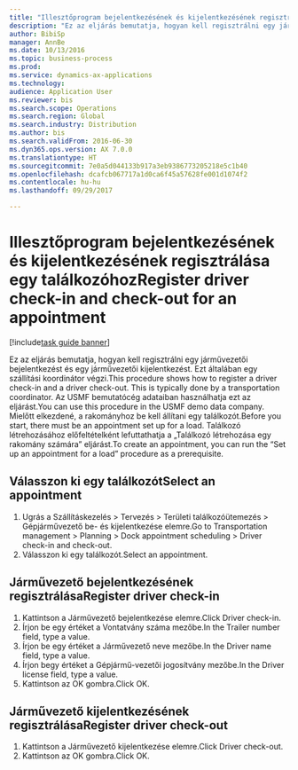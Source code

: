 ```yaml
--- 
title: "Illesztőprogram bejelentkezésének és kijelentkezésének regisztrálása egy találkozóhoz"
description: "Ez az eljárás bemutatja, hogyan kell regisztrálni egy járművezetői bejelentkezést és egy járművezetői kijelentkezést."
author: BibiSp
manager: AnnBe
ms.date: 10/13/2016
ms.topic: business-process
ms.prod: 
ms.service: dynamics-ax-applications
ms.technology: 
audience: Application User
ms.reviewer: bis
ms.search.scope: Operations
ms.search.region: Global
ms.search.industry: Distribution
ms.author: bis
ms.search.validFrom: 2016-06-30
ms.dyn365.ops.version: AX 7.0.0
ms.translationtype: HT
ms.sourcegitcommit: 7e0a5d044133b917a3eb9386773205218e5c1b40
ms.openlocfilehash: dcafcb067717a1d0ca6f45a57628fe001d1074f2
ms.contentlocale: hu-hu
ms.lasthandoff: 09/29/2017

---
```

# <a name="register-driver-check-in-and-check-out-for-an-appointment"></a><span data-ttu-id="3cb3f-103">Illesztőprogram bejelentkezésének és kijelentkezésének regisztrálása egy találkozóhoz</span><span class="sxs-lookup"><span data-stu-id="3cb3f-103">Register driver check-in and check-out for an appointment</span></span>

[!include[task guide banner](../../includes/task-guide-banner.md)]

<span data-ttu-id="3cb3f-104">Ez az eljárás bemutatja, hogyan kell regisztrálni egy járművezetői bejelentkezést és egy járművezetői kijelentkezést. Ezt általában egy szállítási koordinátor végzi.</span><span class="sxs-lookup"><span data-stu-id="3cb3f-104">This procedure shows how to register a driver check-in and a driver check-out. This is typically done by a transportation coordinator.</span></span> <span data-ttu-id="3cb3f-105">Az USMF bemutatócég adataiban használhatja ezt az eljárást.</span><span class="sxs-lookup"><span data-stu-id="3cb3f-105">You can use this procedure in the USMF demo data company.</span></span> <span data-ttu-id="3cb3f-106">Mielőtt elkezdené, a rakományhoz be kell állítani egy találkozót.</span><span class="sxs-lookup"><span data-stu-id="3cb3f-106">Before you start, there must be an appointment set up for a load.</span></span> <span data-ttu-id="3cb3f-107">Találkozó létrehozásához előfeltételként lefuttathatja a „Találkozó létrehozása egy rakomány számára” eljárást.</span><span class="sxs-lookup"><span data-stu-id="3cb3f-107">To create an appointment, you can run the “Set up an appointment for a load” procedure as a prerequisite.</span></span>


## <a name="select-an-appointment"></a><span data-ttu-id="3cb3f-108">Válasszon ki egy találkozót</span><span class="sxs-lookup"><span data-stu-id="3cb3f-108">Select an appointment</span></span>
1. <span data-ttu-id="3cb3f-109">Ugrás a Szállításkezelés > Tervezés > Területi találkozóütemezés > Gépjárművezető be- és kijelentkezése elemre.</span><span class="sxs-lookup"><span data-stu-id="3cb3f-109">Go to Transportation management > Planning > Dock appointment scheduling > Driver check-in and check-out.</span></span>
2. <span data-ttu-id="3cb3f-110">Válasszon ki egy találkozót.</span><span class="sxs-lookup"><span data-stu-id="3cb3f-110">Select an appointment.</span></span>

## <a name="register-driver-check-in"></a><span data-ttu-id="3cb3f-111">Járművezető bejelentkezésének regisztrálása</span><span class="sxs-lookup"><span data-stu-id="3cb3f-111">Register driver check-in</span></span>
1. <span data-ttu-id="3cb3f-112">Kattintson a Járművezető bejelentkezése elemre.</span><span class="sxs-lookup"><span data-stu-id="3cb3f-112">Click Driver check-in.</span></span>
2. <span data-ttu-id="3cb3f-113">Írjon be egy értéket a Vontatvány száma mezőbe.</span><span class="sxs-lookup"><span data-stu-id="3cb3f-113">In the Trailer number field, type a value.</span></span>
3. <span data-ttu-id="3cb3f-114">Írjon be egy értéket a Járművezető neve mezőbe.</span><span class="sxs-lookup"><span data-stu-id="3cb3f-114">In the Driver name field, type a value.</span></span>
4. <span data-ttu-id="3cb3f-115">Írjon begy értéket a Gépjármű-vezetői jogosítvány mezőbe.</span><span class="sxs-lookup"><span data-stu-id="3cb3f-115">In the Driver license field, type a value.</span></span>
5. <span data-ttu-id="3cb3f-116">Kattintson az OK gombra.</span><span class="sxs-lookup"><span data-stu-id="3cb3f-116">Click OK.</span></span>

## <a name="register-driver-check-out"></a><span data-ttu-id="3cb3f-117">Járművezető kijelentkezésének regisztrálása</span><span class="sxs-lookup"><span data-stu-id="3cb3f-117">Register driver check-out</span></span>
1. <span data-ttu-id="3cb3f-118">Kattintson a Járművezető kijelentkezése elemre.</span><span class="sxs-lookup"><span data-stu-id="3cb3f-118">Click Driver check-out.</span></span>
2. <span data-ttu-id="3cb3f-119">Kattintson az OK gombra.</span><span class="sxs-lookup"><span data-stu-id="3cb3f-119">Click OK.</span></span>


